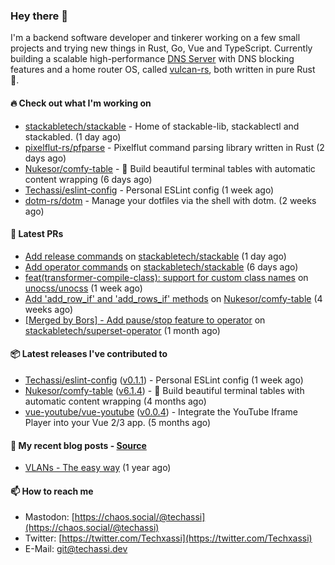 ### Hey there 👋

I'm a backend software developer and tinkerer working on a few small projects and trying new things
in Rust, Go, Vue and TypeScript. Currently building a scalable high-performance [DNS Server][portal]
with DNS blocking features and a home router OS, called [vulcan-rs][vulcan], both written in pure
Rust 🦀.

[portal]: https://github.com/portal-rs/portal
[vulcan]: https://github.com/vulcan-rs

#### 🔥 Check out what I'm working on


- [stackabletech/stackable](https://github.com/stackabletech/stackable) - Home of stackable-lib, stackablectl and stackabled. (1 day ago)
- [pixelflut-rs/pfparse](https://github.com/pixelflut-rs/pfparse) - Pixelflut command parsing library written in Rust (2 days ago)
- [Nukesor/comfy-table](https://github.com/Nukesor/comfy-table) - :large_orange_diamond: Build beautiful terminal tables with automatic content wrapping (6 days ago)
- [Techassi/eslint-config](https://github.com/Techassi/eslint-config) - Personal ESLint config (1 week ago)
- [dotm-rs/dotm](https://github.com/dotm-rs/dotm) - Manage your dotfiles via the shell with dotm. (2 weeks ago)

#### 🧪 Latest PRs


- [Add release commands](https://github.com/stackabletech/stackable/pull/22) on [stackabletech/stackable](https://github.com/stackabletech/stackable) (1 day ago)
- [Add operator commands](https://github.com/stackabletech/stackable/pull/11) on [stackabletech/stackable](https://github.com/stackabletech/stackable) (6 days ago)
- [feat(transformer-compile-class): support for custom class names](https://github.com/unocss/unocss/pull/2577) on [unocss/unocss](https://github.com/unocss/unocss) (1 week ago)
- [Add &#39;add_row_if&#39; and &#39;add_rows_if&#39; methods](https://github.com/Nukesor/comfy-table/pull/106) on [Nukesor/comfy-table](https://github.com/Nukesor/comfy-table) (4 weeks ago)
- [[Merged by Bors] - Add pause/stop feature to operator](https://github.com/stackabletech/superset-operator/pull/348) on [stackabletech/superset-operator](https://github.com/stackabletech/superset-operator) (1 month ago)

#### 📦 Latest releases I've contributed to


- [Techassi/eslint-config](https://github.com/Techassi/eslint-config/releases/tag/v0.1.1) ([v0.1.1](https://github.com/Techassi/eslint-config/releases/tag/v0.1.1)) - Personal ESLint config (1 week ago)
- [Nukesor/comfy-table](https://github.com/Nukesor/comfy-table/releases/tag/v6.1.4) ([v6.1.4](https://github.com/Nukesor/comfy-table/releases/tag/v6.1.4)) - :large_orange_diamond: Build beautiful terminal tables with automatic content wrapping (4 months ago)
- [vue-youtube/vue-youtube](https://github.com/vue-youtube/vue-youtube/releases/tag/v0.0.4) ([v0.0.4](https://github.com/vue-youtube/vue-youtube/releases/tag/v0.0.4)) - Integrate the YouTube Iframe Player into your Vue 2/3 app.  (5 months ago)

#### 📜 My recent blog posts - [Source](https://github.com/Techassi/page)


- [VLANs - The easy way](https://techassi.dev/posts/vlans-the-easy-way/) (1 year ago)

#### 📫 How to reach me

- Mastodon: [https://chaos.social/@techassi](https://chaos.social/@techassi)
- Twitter: [https://twitter.com/Techxassi](https://twitter.com/Techxassi)
- E-Mail: git@techassi.dev
